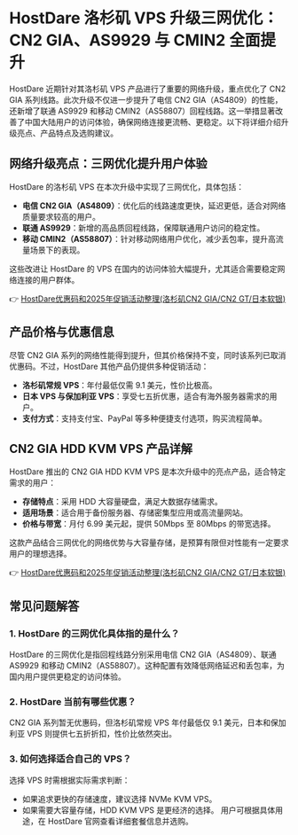 # HostDare 洛杉矶 VPS 升级三网优化：CN2 GIA、AS9929 与 CMIN2 全面提升

HostDare 近期针对其洛杉矶 VPS 产品进行了重要的网络升级，重点优化了 CN2 GIA 系列线路。此次升级不仅进一步提升了电信 CN2 GIA（AS4809）的性能，还新增了联通 AS9929 和移动 CMIN2（AS58807）回程线路。这一举措显著改善了中国大陆用户的访问体验，确保网络连接更流畅、更稳定。以下将详细介绍升级亮点、产品特点及选购建议。

## 网络升级亮点：三网优化提升用户体验

HostDare 的洛杉矶 VPS 在本次升级中实现了三网优化，具体包括：

- **电信 CN2 GIA（AS4809）**：优化后的线路速度更快，延迟更低，适合对网络质量要求较高的用户。
- **联通 AS9929**：新增的高品质回程线路，保障联通用户访问的稳定性。
- **移动 CMIN2（AS58807）**：针对移动网络用户优化，减少丢包率，提升高流量场景下的表现。

这些改进让 HostDare 的 VPS 在国内的访问体验大幅提升，尤其适合需要稳定网络连接的用户群体。

👉 [HostDare优惠码和2025年促销活动整理(洛杉矶CN2 GIA/CN2 GT/日本软银)](https://bit.ly/hostdare)

## 产品价格与优惠信息

尽管 CN2 GIA 系列的网络性能得到提升，但其价格保持不变，同时该系列已取消优惠码。不过，HostDare 其他产品仍提供多种促销活动：

- **洛杉矶常规 VPS**：年付最低仅需 9.1 美元，性价比极高。
- **日本 VPS 与保加利亚 VPS**：享受七五折优惠，适合有海外服务器需求的用户。
- **支付方式**：支持支付宝、PayPal 等多种便捷支付选项，购买流程简单。

## CN2 GIA HDD KVM VPS 产品详解

HostDare 推出的 CN2 GIA HDD KVM VPS 是本次升级中的亮点产品，适合特定需求的用户：

- **存储特点**：采用 HDD 大容量硬盘，满足大数据存储需求。
- **适用场景**：适合用于备份服务器、存储密集型应用或高流量网站。
- **价格与带宽**：月付 6.99 美元起，提供 50Mbps 至 80Mbps 的带宽选择。

这款产品结合三网优化的网络优势与大容量存储，是预算有限但对性能有一定要求用户的理想选择。

👉 [HostDare优惠码和2025年促销活动整理(洛杉矶CN2 GIA/CN2 GT/日本软银)](https://bit.ly/hostdare)

## 常见问题解答

### 1. HostDare 的三网优化具体指的是什么？

HostDare 的三网优化是指回程线路分别采用电信 CN2 GIA（AS4809）、联通 AS9929 和移动 CMIN2（AS58807）。这种配置有效降低网络延迟和丢包率，为国内用户提供更稳定的访问体验。

### 2. HostDare 当前有哪些优惠？

CN2 GIA 系列暂无优惠码，但洛杉矶常规 VPS 年付最低仅 9.1 美元，日本和保加利亚 VPS 则提供七五折折扣，性价比依然突出。

### 3. 如何选择适合自己的 VPS？

选择 VPS 时需根据实际需求判断：
- 如果追求更快的存储速度，建议选择 NVMe KVM VPS。
- 如果需要大容量存储，HDD KVM VPS 是更经济的选择。
用户可根据具体用途，在 HostDare 官网查看详细套餐信息并选购。